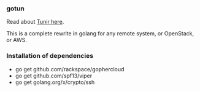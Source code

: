 ### gotun

Read about [Tunir here](https://tunir.rtfd.io/).

This is a complete rewrite in golang for any remote system, or OpenStack, or
AWS.


### Installation of dependencies

* go get github.com/rackspace/gophercloud
* go get github.com/spf13/viper
* go get golang.org/x/crypto/ssh

